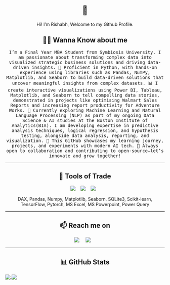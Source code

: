 <h1 align="center"> 👋 </h1>
<p align="center">
  Hi! I’m Rishabh, Welcome to my Github Profile.
</p>

<h2 align="center"> 👨‍💻 Wanna Know about me</h2>
<p align="center">
  <samp>
    I’m a Final Year MBA Student from Symbiosis University. I am passionate about transforming complex data into visualized strategic business solutions and driving data-driven insights.
  </samp>
  <samp>
    🐍 Proficient in Python, with hands-on experience using libraries such as Pandas, NumPy, Matplotlib, and Seaborn to build data-driven solutions that uncover meaningful insights from complex datasets.
    📊 I create interactive visualizations using Power BI, Tableau, Matplotlib, and Seaborn to tell compelling data stories, demonstrated in projects like optimising Walmart Sales Reports and increasing report productivity for Adventure Works.
    🤖 Currently exploring Machine Learning and Natural Language Processing (NLP) as part of my ongoing Data Science & AI studies at the Boston Institute of Analytics(BIA). I am developing expertise in predictive analysis techniques, logical regression, and hypothesis testing, alongside data analysis, reporting, and visualization.
    🚀 This GitHub showcases my learning journey, projects, and experiments with modern AI tech.
    🤝 Always open to collaboration and contributing to open-source—let’s innovate and grow together!
  </samp>
</p>

<hr>

<h2 align="center"> 🔭 Tools of Trade</h2>
<p align="center">
  <img src="[![Power BI](https://custom-icon-badges.demolab.com/badge/Power%20BI-F1C912?logo=power-bi&logoColor=fff)](#)" />&nbsp;&nbsp;&nbsp;
  <img src="[![Python](https://img.shields.io/badge/Python-3776AB?logo=python&logoColor=fff)](#)" />&nbsp;&nbsp;&nbsp;
  <img src="[![MySQL](https://img.shields.io/badge/MySQL-4479A1?logo=mysql&logoColor=fff)](#)" />&nbsp;&nbsp;&nbsp;
</p>
<p align="center">DAX, Pandas, Numpy, Matplotlib, Seaborn, SQLite3, Scikit-learn, TensorFlow, Pytorch, MS Excel, MS Powerpoint, Power Query</p>

<hr>

<h2  align="center">📫 Reach me on</h2>
<p align="center">
  <a target="_blank"href="https://www.linkedin.com/in/rishabh-salian/"><img src="https://img.shields.io/badge/linkedin-%230077B5.svg?&style=for-the-badge&logo=linkedin&logoColor=white" /></a>&nbsp;&nbsp;&nbsp;&nbsp;
  <a href="mailto:rishahbh.salian@outlook.com?subject=Hello%20Rishabh,%20From%20Github"><img src="https://img.shields.io/badge/gmail-%23D14836.svg?&style=for-the-badge&logo=gmail&logoColor=white" /></a>&nbsp;&nbsp;&nbsp;&nbsp;
</p>

<hr>

<h2  align="center">📊 GitHub Stats</h2>
<a href="https://github.com/Rishabh90501/github-readme-stats">
  <img align="center" src="https://github-readme-stats.vercel.app/api?username=Rishabh90501&show_icons=true&hide=contribs,prs&cache_seconds=86400&theme=github_dark_dimmed" />
</a>
<a href="https://github.com/Rishabh90501/convoychat">
  <img align="center" src="https://github-readme-stats.vercel.app/api/pin/?username=Rishabh90501&theme=github_dark_dimmed&repo=convoychat" />
</a>
